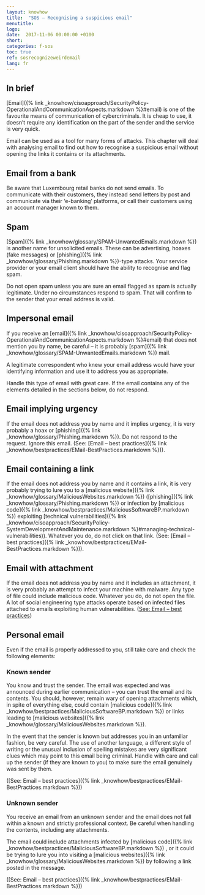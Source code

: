 ```yaml
---
layout: knowhow
title:  "SOS – Recognising a suspicious email"
menutitle:
logo:
date:  2017-11-06 00:00:00 +0100
short:
categories: f-sos
toc: true
ref: sosrecognizeweirdemail
lang: fr
---
```


## In brief
[Email]({% link _knowhow/cisoapproach/SecurityPolicy-OperationalAndCommunicationAspects.markdown %}#email) is one of the favourite means of communication of cybercriminals. It is cheap to use, it doesn’t require any identification on the part of the sender and the service is very quick.

Email can be used as a tool for many forms of attacks. This chapter will deal with analysing email to find out how to recognise a suspicious email without opening the links it contains or its attachments.

## Email from a bank
Be aware that Luxembourg retail banks do not send emails. To communicate with their customers, they instead send letters by post and communicate via their ‘e-banking’ platforms, or call their customers using an account manager known to them.

## Spam
[Spam]({% link _knowhow/glossary/SPAM-UnwantedEmails.markdown %}) is another name for unsolicited emails. These can be advertising, hoaxes (fake messages) or [phishing]({% link _knowhow/glossary/Phishing.markdown %})-type attacks. Your service provider or your email client should have the ability to recognise and flag spam.

Do not open spam unless you are sure an email flagged as spam is actually legitimate. Under no circumstances respond to spam. That will confirm to the sender that your email address is valid.

## Impersonal email
If you receive an [email]({% link _knowhow/cisoapproach/SecurityPolicy-OperationalAndCommunicationAspects.markdown %}#email) that does not mention you by name, be careful – it is probably [spam]({% link _knowhow/glossary/SPAM-UnwantedEmails.markdown %}) mail.

A legitimate correspondent who knew your email address would have your identifying information and use it to address you as appropriate.

Handle this type of email with great care. If the email contains any of the elements detailed in the sections below, do not respond.

## Email implying urgency
If the email does not address you by name and it implies urgency, it is very probably a hoax or [phishing]({% link _knowhow/glossary/Phishing.markdown %}). Do not respond to the request. Ignore this email. (See: [Email – best practices]({% link _knowhow/bestpractices/EMail-BestPractices.markdown %})).

## Email containing a link
If the email does not address you by name and it contains a link, it is very probably trying to lure you to a [malicious website]({% link _knowhow/glossary/MaliciousWebsites.markdown %}) ([phishing]({% link _knowhow/glossary/Phishing.markdown %}) or infection by [malicious code]({% link _knowhow/bestpractices/MaliciousSoftwareBP.markdown %}) exploiting [technical vulnerabilities]({% link _knowhow/cisoapproach/SecurityPolicy-SystemDevelopmentAndMaintenance.markdown %}#managing-technical-vulnerabilities)). Whatever you do, do not click on that link. (See: [Email – best practices]({% link _knowhow/bestpractices/EMail-BestPractices.markdown %})).

## Email with attachment
If the email does not address you by name and it includes an attachment, it is very probably an attempt to infect your machine with malware. Any type of file could include malicious code. Whatever you do, do not open the file. A lot of social engineering type attacks operate based on infected files attached to emails exploiting human vulnerabilities. ([See: Email – best practices](-))

## Personal email
Even if the email is properly addressed to you, still take care and check the following elements:

### Known sender
You know and trust the sender. The email was expected and was announced during earlier communication – you can trust the email and its contents. You should, however, remain wary of opening attachments which, in spite of everything else, could contain [malicious code]({% link _knowhow/bestpractices/MaliciousSoftwareBP.markdown %}) or links leading to [malicious websites]({% link _knowhow/glossary/MaliciousWebsites.markdown %}).

In the event that the sender is known but addresses you in an unfamiliar fashion, be very careful. The use of another language, a different style of writing or the unusual inclusion of spelling mistakes are very significant clues which may point to this email being criminal. Handle with care and call up the sender (if they are known to you) to make sure the email genuinely was sent by them.

([See: Email – best practices]({% link _knowhow/bestpractices/EMail-BestPractices.markdown %}))

### Unknown sender
You receive an email from an unknown sender and the email does not fall within a known and strictly professional context. Be careful when handling the contents, including any attachments.

The email could include attachments infected by [malicious code]({% link _knowhow/bestpractices/MaliciousSoftwareBP.markdown %}) , or it could be trying to lure you into visiting a [malicious websites]({% link _knowhow/glossary/MaliciousWebsites.markdown %}) by following a link posted in the message.

([See: Email – best practices]({% link _knowhow/bestpractices/EMail-BestPractices.markdown %}))
